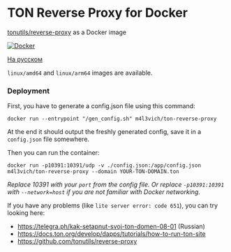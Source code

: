 # TON Reverse Proxy for Docker

[tonutils/reverse-proxy](https://github.com/tonutils/reverse-proxy) as a Docker image

[![Docker](https://img.shields.io/docker/cloud/build/m4l3vich/ton-reverse-proxy/scratch?label=Docker+Hub&style=flat)](https://hub.docker.com/r/m4l3vich/ton-reverse-proxy/builds)

[На русском](README_RU.md)

`linux/amd64` and `linux/arm64` images are available.

### Deployment

First, you have to generate a config.json file using this command:

```shell
docker run --entrypoint "/gen_config.sh" m4l3vich/ton-reverse-proxy
```

At the end it should output the freshly generated config, save it in a `config.json` file somewhere.

Then you can run the container:

```shell
docker run -p10391:10391/udp -v ./config.json:/app/config.json m4l3vich/ton-reverse-proxy --domain YOUR-TON-DOMAIN.ton
```

*Replace 10391 with your `port` from the config file. Or replace `-p10391:10391` with `--network=host` if you are not familiar with Docker networking.*

If you have any problems (like `lite server error: code 651`), you can try looking here:

- https://telegra.ph/kak-setapnut-svoj-ton-domen-08-01 (Russian)
- https://docs.ton.org/develop/dapps/tutorials/how-to-run-ton-site
- https://github.com/tonutils/reverse-proxy
